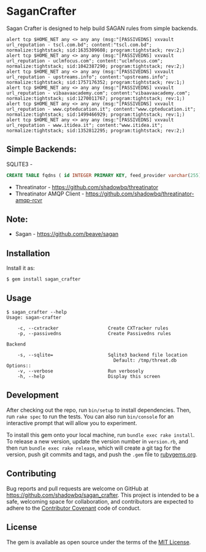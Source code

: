 # SaganCrafter

Sagan Crafter is designed to help build SAGAN rules from simple backends.

```
alert tcp $HOME_NET any <> any any (msg:"[PASSIVEDNS] vxvault url_reputation - tscl.com.bd"; content:"tscl.com.bd"; normalize:tightstack; sid:1635309608; program:tightstack; rev:2;)
alert tcp $HOME_NET any <> any any (msg:"[PASSIVEDNS] vxvault url_reputation - uclmfocus.com"; content:"uclmfocus.com"; normalize:tightstack; sid:1042387290; program:tightstack; rev:2;)
alert tcp $HOME_NET any <> any any (msg:"[PASSIVEDNS] vxvault url_reputation - upstreams.info"; content:"upstreams.info"; normalize:tightstack; sid:1757176352; program:tightstack; rev:1;)
alert tcp $HOME_NET any <> any any (msg:"[PASSIVEDNS] vxvault url_reputation - vibaavaacademy.com"; content:"vibaavaacademy.com"; normalize:tightstack; sid:1270011767; program:tightstack; rev:1;)
alert tcp $HOME_NET any <> any any (msg:"[PASSIVEDNS] vxvault url_reputation - www.cpteducation.it"; content:"www.cpteducation.it"; normalize:tightstack; sid:1499466929; program:tightstack; rev:1;)
alert tcp $HOME_NET any <> any any (msg:"[PASSIVEDNS] vxvault url_reputation - www.itidea.it"; content:"www.itidea.it"; normalize:tightstack; sid:1352812295; program:tightstack; rev:2;)
```

## Simple Backends:

SQLITE3 - 

```sql
CREATE TABLE fqdns ( id INTEGER PRIMARY KEY, feed_provider varchar(255), feed_name varchar(255), import_time timestamp default (strftime('%s', 'now')), name varchar(255), CONSTRAINT name_unique UNIQUE (import_time, name) )
```

* Threatinator - https://github.com/shadowbq/threatinator
* Threatinator AMQP Client - https://github.com/shadowbq/threatinator-amqp-rcvr

## Note: 

* Sagan - https://github.com/beave/sagan

## Installation

Install it as:

    $ gem install sagan_crafter

## Usage

```    
$ sagan_crafter --help
Usage: sagan-crafter

    -c, --cxtracker                  Create CXTracker rules
    -p, --passivedns                 Create Passivedns rules

Backend

    -s, --sqlite=                    Sqlite3 backend file location
                                       Default: /tmp/threat.db
Options::
    -v, --verbose                    Run verbosely
    -h, --help                       Display this screen

```

## Development

After checking out the repo, run `bin/setup` to install dependencies. Then, run `rake spec` to run the tests. You can also run `bin/console` for an interactive prompt that will allow you to experiment.

To install this gem onto your local machine, run `bundle exec rake install`. To release a new version, update the version number in `version.rb`, and then run `bundle exec rake release`, which will create a git tag for the version, push git commits and tags, and push the `.gem` file to [rubygems.org](https://rubygems.org).

## Contributing

Bug reports and pull requests are welcome on GitHub at https://github.com/shadowbq/sagan_crafter. This project is intended to be a safe, welcoming space for collaboration, and contributors are expected to adhere to the [Contributor Covenant](http://contributor-covenant.org) code of conduct.


## License

The gem is available as open source under the terms of the [MIT License](http://opensource.org/licenses/MIT).
